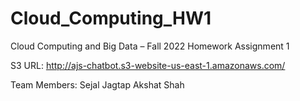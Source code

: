 # Cloud_Computing_HW1

Cloud Computing and Big Data – Fall 2022
Homework Assignment 1

S3 URL:
http://ajs-chatbot.s3-website-us-east-1.amazonaws.com/

Team Members:
Sejal Jagtap
Akshat Shah
